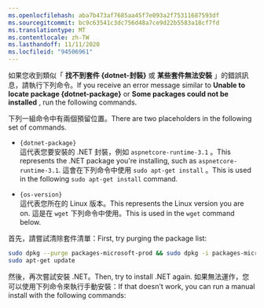 ```yaml
---
ms.openlocfilehash: aba7b473af7685aa45f7e093a2f75311687593df
ms.sourcegitcommit: bc9c63541c3dc756d48a7ce9d22b5583a18cf7fd
ms.translationtype: MT
ms.contentlocale: zh-TW
ms.lasthandoff: 11/11/2020
ms.locfileid: "94506961"
---
```


<span data-ttu-id="0e4ce-101">如果您收到類似「 **找不到套件 {dotnet-封裝}** 或 **某些套件無法安裝** 」的錯誤訊息，請執行下列命令。</span><span class="sxs-lookup"><span data-stu-id="0e4ce-101">If you receive an error message similar to **Unable to locate package {dotnet-package}** or **Some packages could not be installed** , run the following commands.</span></span>

<span data-ttu-id="0e4ce-102">下列一組命令中有兩個預留位置。</span><span class="sxs-lookup"><span data-stu-id="0e4ce-102">There are two placeholders in the following set of commands.</span></span>

- `{dotnet-package}`\
<span data-ttu-id="0e4ce-103">這代表您要安裝的 .NET 封裝，例如 `aspnetcore-runtime-3.1` 。</span><span class="sxs-lookup"><span data-stu-id="0e4ce-103">This represents the .NET package you're installing, such as `aspnetcore-runtime-3.1`.</span></span> <span data-ttu-id="0e4ce-104">這會在下列命令中使用 `sudo apt-get install` 。</span><span class="sxs-lookup"><span data-stu-id="0e4ce-104">This is used in the following `sudo apt-get install` command.</span></span>

- `{os-version}`\
<span data-ttu-id="0e4ce-105">這代表您所在的 Linux 版本。</span><span class="sxs-lookup"><span data-stu-id="0e4ce-105">This represents the Linux version you are on.</span></span> <span data-ttu-id="0e4ce-106">這是在 `wget` 下列命令中使用。</span><span class="sxs-lookup"><span data-stu-id="0e4ce-106">This is used in the `wget` command below.</span></span>

<span data-ttu-id="0e4ce-107">首先，請嘗試清除套件清單：</span><span class="sxs-lookup"><span data-stu-id="0e4ce-107">First, try purging the package list:</span></span>

```bash
sudo dpkg --purge packages-microsoft-prod && sudo dpkg -i packages-microsoft-prod.deb
sudo apt-get update
```

<span data-ttu-id="0e4ce-108">然後，再次嘗試安裝 .NET。</span><span class="sxs-lookup"><span data-stu-id="0e4ce-108">Then, try to install .NET again.</span></span> <span data-ttu-id="0e4ce-109">如果無法運作，您可以使用下列命令來執行手動安裝：</span><span class="sxs-lookup"><span data-stu-id="0e4ce-109">If that doesn't work, you can run a manual install with the following commands:</span></span>
